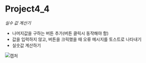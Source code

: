 # Project4_4
*실수 값 계산기*
- 나머지값을 구하는 버튼 추가(버튼 클릭시 동작해야 함)
- 값을 입력하지 않고, 버튼을 크릭했을 때 오류 메시지를 토스트로 나타내기
- 실숫값 계산하기

![캡처](https://user-images.githubusercontent.com/37572367/88130249-f92b5400-cc14-11ea-962a-992a69b901a3.PNG)

